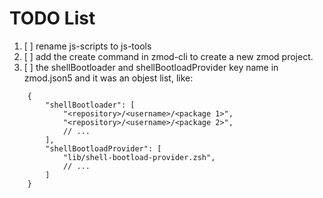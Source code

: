 # TODO List

1. [ ] rename js-scripts to js-tools
2. [ ] add the create command in zmod-cli to create a new zmod project.
3. [ ] the shellBootloader and shellBootloadProvider key name in zmod.json5 and it was an objest list, like: 
```json5
    {
        "shellBootloader": [
            "<repository>/<username>/<package 1>",
            "<repository>/<username>/<package 2>",
            // ...
        ],
        "shellBootloadProvider": [
            "lib/shell-bootload-provider.zsh",
            // ...
        ]
    }
```